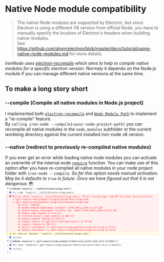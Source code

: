# Native Node module compatibility

> The native Node modules are supported by Electron, but since Electron is using a different V8 version from official Node, you have to manually specify the location of Electron's headers when building native modules.  
See https://github.com/atom/electron/blob/master/docs/tutorial/using-native-node-modules.md for more details.

*ironNode uses [electron-recompile](https://github.com/s-a/electron-recompile) which aims to help to compile native modules for a specific electron version.* Normaly it depends on the Node.js module if you can manage different native versions at the same time.


## To make a long story short

### --compile (Compile all native modules in Node.js project)
I implemented both [```electron-recompile```](https://github.com/s-a/electron-recompile) and [```Node Module Path```](https://github.com/s-a/nmp) to implement a "re-compile" feature.  
By ```calling iron-node --compile[=your-node-project-path]``` you can recompile all native modules in the ```node_modules``` subfolder or the current workking directory against the current installed iron-node v8 version.  

### --native (redirect to previously re-compiled native modules)
If you ever get an error while loading native node modules you can activate an overwrite of the internal node [```require```](/../app/require.js) function. You can make use of this option after you have re-compiled all native modules in your node project folder with ```iron-node --compile```.  *So far this option needs manual activation. May be it defaults to ```true``` in future. Once we have figured out that it is not dangerous :flushed:*. 
![require](console-require.png)  